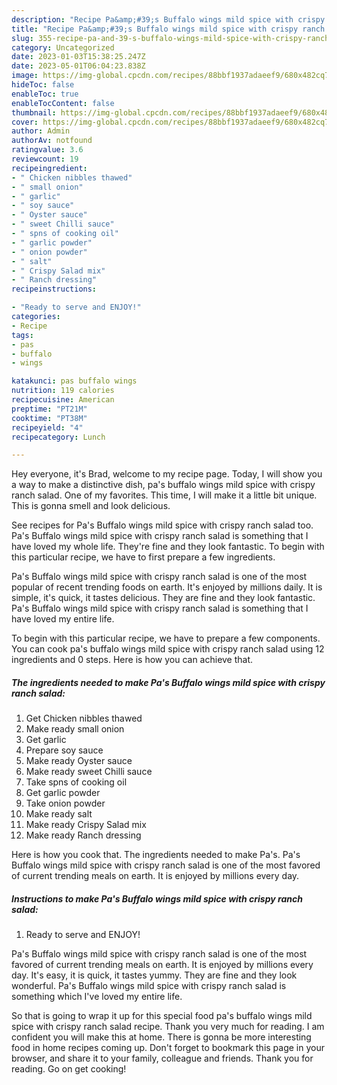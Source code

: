 ```yaml
---
description: "Recipe Pa&amp;#39;s Buffalo wings mild spice with crispy ranch salad yang Very Delicious"
title: "Recipe Pa&amp;#39;s Buffalo wings mild spice with crispy ranch salad yang Very Delicious"
slug: 355-recipe-pa-and-39-s-buffalo-wings-mild-spice-with-crispy-ranch-salad-yang-very-delicious
category: Uncategorized
date: 2023-01-03T15:38:25.247Z
date: 2023-05-01T06:04:23.838Z
image: https://img-global.cpcdn.com/recipes/88bbf1937adaeef9/680x482cq70/pas-buffalo-wings-mild-spice-with-crispy-ranch-salad-recipe-main-photo.jpg
hideToc: false
enableToc: true
enableTocContent: false
thumbnail: https://img-global.cpcdn.com/recipes/88bbf1937adaeef9/680x482cq70/pas-buffalo-wings-mild-spice-with-crispy-ranch-salad-recipe-main-photo.jpg
cover: https://img-global.cpcdn.com/recipes/88bbf1937adaeef9/680x482cq70/pas-buffalo-wings-mild-spice-with-crispy-ranch-salad-recipe-main-photo.jpg
author: Admin
authorAv: notfound
ratingvalue: 3.6
reviewcount: 19
recipeingredient:
- " Chicken nibbles thawed"
- " small onion"
- " garlic"
- " soy sauce"
- " Oyster sauce"
- " sweet Chilli sauce"
- " spns of cooking oil"
- " garlic powder"
- " onion powder"
- " salt"
- " Crispy Salad mix"
- " Ranch dressing"
recipeinstructions:

- "Ready to serve and ENJOY!"
categories:
- Recipe
tags:
- pas
- buffalo
- wings

katakunci: pas buffalo wings 
nutrition: 119 calories
recipecuisine: American
preptime: "PT21M"
cooktime: "PT38M"
recipeyield: "4"
recipecategory: Lunch

---
```



Hey everyone, it's Brad, welcome to my recipe page. Today, I will show you a way to make a distinctive dish, pa&#39;s buffalo wings mild spice with crispy ranch salad. One of my favorites. This time, I will make it a little bit unique. This is gonna smell and look delicious.

See recipes for Pa&#39;s Buffalo wings mild spice with crispy ranch salad too. Pa&#39;s Buffalo wings mild spice with crispy ranch salad is something that I have loved my whole life. They&#39;re fine and they look fantastic. To begin with this particular recipe, we have to first prepare a few ingredients.

Pa&#39;s Buffalo wings mild spice with crispy ranch salad is one of the most popular of recent trending foods on earth. It's enjoyed by millions daily. It is simple, it's quick, it tastes delicious. They are fine and they look fantastic. Pa&#39;s Buffalo wings mild spice with crispy ranch salad is something that I have loved my entire life.


To begin with this particular recipe, we have to prepare a few components. You can cook pa&#39;s buffalo wings mild spice with crispy ranch salad using 12 ingredients and 0 steps. Here is how you can achieve that.

<!--inarticleads1-->

##### The ingredients needed to make Pa&#39;s Buffalo wings mild spice with crispy ranch salad:

1. Get  Chicken nibbles thawed
1. Make ready  small onion
1. Get  garlic
1. Prepare  soy sauce
1. Make ready  Oyster sauce
1. Make ready  sweet Chilli sauce
1. Take  spns of cooking oil
1. Get  garlic powder
1. Take  onion powder
1. Make ready  salt
1. Make ready  Crispy Salad mix
1. Make ready  Ranch dressing


Here is how you cook that. The ingredients needed to make Pa&#39;s. Pa&#39;s Buffalo wings mild spice with crispy ranch salad is one of the most favored of current trending meals on earth. It is enjoyed by millions every day. 

<!--inarticleads2-->

##### Instructions to make Pa&#39;s Buffalo wings mild spice with crispy ranch salad:


1. Ready to serve and ENJOY!

Pa&#39;s Buffalo wings mild spice with crispy ranch salad is one of the most favored of current trending meals on earth. It is enjoyed by millions every day. It&#39;s easy, it is quick, it tastes yummy. They are fine and they look wonderful. Pa&#39;s Buffalo wings mild spice with crispy ranch salad is something which I&#39;ve loved my entire life. 

So that is going to wrap it up for this special food pa&#39;s buffalo wings mild spice with crispy ranch salad recipe. Thank you very much for reading. I am confident you will make this at home. There is gonna be more interesting food in home recipes coming up. Don't forget to bookmark this page in your browser, and share it to your family, colleague and friends. Thank you for reading. Go on get cooking!

